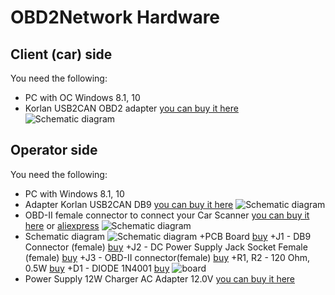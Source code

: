 # OBD2Network Hardware
## Client (car) side

You need the following:

- PC with OC Windows 8.1, 10
- Korlan USB2CAN OBD2 adapter [you can buy it here](https://shop.8devices.com/index.php?route=product/product&path=67&product_id=89)
![Schematic diagram](https://github.com/OBD2Network/OBD2Network/create_hw/USB2CAN_OBD2.jpg)

## Operator side

You need the following:

- PC with Windows 8.1, 10
- Adapter Korlan USB2CAN DB9 [you can buy it here](https://shop.8devices.com/index.php?route=product/product&path=67&product_id=95)
![Schematic diagram](https://github.com/OBD2Network/OBD2Network/create_hw/USB2CAN_DB9.jpg)
- OBD-II female connector to connect your Car Scanner [you can buy it here](https://www.amazon.com/s?k=16+Pin+J1962+OBD2+OBD-II+Female+Connector) or [aliexpress](https://www.aliexpress.com/popular/obd-female-connector.html)
![Schematic diagram](https://github.com/OBD2Network/OBD2Network/create_hw/OBD2_Female_Connector.jpg)
- Schematic diagram
![Schematic diagram](https://github.com/OBD2Network/OBD2Network/create_hw/Schematic.jpg)
+PCB Board [buy](https://www.amazon.com/s?k=Prototype+Printed+Circuit+Board+Soldering)
+J1 - DB9 Connector (female) [buy](https://www.amazon.com/s?k=DB9+Connector+Female+Solder+Type+9+pins)
+J2 - DC Power Supply Jack Socket Female (female) [buy](https://www.amazon.com/s?k=female+DC+Power+Socket+Panel+Mount+2.5mm+5.5mm&s=price-asc-rank)
+J3 - OBD-II connector(female) [buy](https://www.amazon.com/s?k=16+Pin+J1962+OBD2+OBD-II+Female+Connector&s=price-asc-rank)
+R1, R2 - 120 Ohm, 0.5W [buy](https://www.amazon.com/s?k=120+ohm+resistor&s=price-asc-rank)
+D1 - DIODE 1N4001 [buy](https://www.amazon.com/s?k=1N4001&s=price-asc-rank)
![board](https://github.com/OBD2Network/OBD2Network/create_hw/board.jpg)
- Power Supply 12W Charger AC Adapter 12.0V [you can buy it here](https://www.amazon.com/s?k=power+supply+100v+240v+12v+1a+Schuko+2.5mm+5.5mm)


